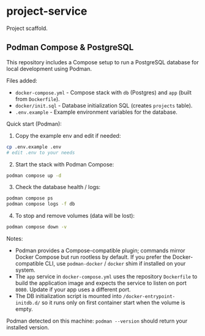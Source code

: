 # project-service

Project scaffold.

## Podman Compose & PostgreSQL

This repository includes a Compose setup to run a PostgreSQL database for local development using Podman.

Files added:

- `docker-compose.yml` - Compose stack with `db` (Postgres) and `app` (built from `Dockerfile`).
- `docker/init.sql` - Database initialization SQL (creates `projects` table).
- `.env.example` - Example environment variables for the database.

Quick start (Podman):

1. Copy the example env and edit if needed:

```bash
cp .env.example .env
# edit .env to your needs
```

2. Start the stack with Podman Compose:

```bash
podman compose up -d
```

3. Check the database health / logs:

```bash
podman compose ps
podman compose logs -f db
```

4. To stop and remove volumes (data will be lost):

```bash
podman compose down -v
```

Notes:

- Podman provides a Compose-compatible plugin; commands mirror Docker Compose but run rootless by default. If you prefer the Docker-compatible CLI, use `podman-docker` / `docker` shim if installed on your system.
- The `app` service in `docker-compose.yml` uses the repository `Dockerfile` to build the application image and expects the service to listen on port `8080`. Update if your app uses a different port.
- The DB initialization script is mounted into `/docker-entrypoint-initdb.d/` so it runs only on first container start when the volume is empty.

Podman detected on this machine: `podman --version` should return your installed version.
